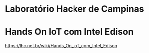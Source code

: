 # Laboratório Hacker de Campinas
# Hands On IoT com Intel Edison

https://lhc.net.br/wiki/Hands_On_IoT_com_Intel_Edison


